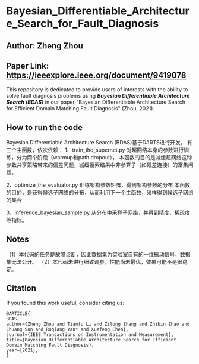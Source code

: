 # Bayesian_Differentiable_Architecture_Search_for_Fault_Diagnosis
## Author: Zheng Zhou
## Paper Link: https://ieeexplore.ieee.org/document/9419078
This repository is dedicated to provide users of interests with the ability to solve fault diagnosis problems using ***Bayesian Differentiable Architecture Search (BDAS)*** in our paper "Bayesian Differentiable Architecture Search for Efficient Domain Matching Fault Diagnosis" (Zhou, 2021).

## How to run the code

Bayesian Differentiable Architecture Search (BDAS)基于DARTS进行开发，
有三个主函数，依次依赖：
1、train_the_supernet.py
对超网络本身的参数进行训练，分为两个阶段（warmup和path dropout），
本函数的目的是减缓超网络这种参数共享策略带来的偏差问题，减缓搜索结果中非参算子（如残差连接）的富集问题。

2、optimize_the_evaluator.py
训练架构参数矩阵，得到架构参数的分布
本函数的目的，是获得候选子网络的分布，从而利用下一个主函数，采样得到候选子网络的集合

3、inference_bayesian_sample.py
从分布中采样子网络，并得到精度、稀疏度等指标。

## Notes
（1）本代码的任务是故障诊断，因此数据集为实验室自有的一维振动信号，数据集无法公开。
（2）本代码未进行细致调参，性能尚未最优，效果可能不是很稳定。


## Citation
If you found this work useful, consider citing us:
```
@ARTICLE{
BDAS, 
author={Zheng Zhou and Tianfu Li and Zilong Zhang and Zhibin Zhao and Chuang Sun and Ruqiang Yan* and Xuefeng Chen}, 
journal={IEEE Transactions on Instrumentation and Measurement}, 
title={Bayesian Differentiable Architecture Search for Efficient Domain Matching Fault Diagnosis}, 
year={2021}, 
}
```
